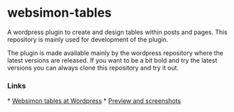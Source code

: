 websimon-tables
===============

A wordpress plugin to create and design tables within posts and pages. 
This repository is mainly used for development of the plugin. 

The plugin is made available mainly by the wordpress repository where the latest versions are released. If you want to be a bit bold and try the latest versions you can always clone this repository and try it out.

<h3>Links</h3>
* <a href="http://wordpress.org/extend/plugins/websimon-tables/">Websimon tables at Wordpress</a>
* <a href="http://websimon.se/websimon-tables">Preview and screenshots</a>

 
